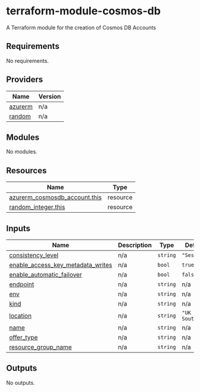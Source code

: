 # terraform-module-cosmos-db
A Terraform module for the creation of Cosmos DB Accounts

<!-- BEGIN_TF_DOCS -->
## Requirements

No requirements.

## Providers

| Name | Version |
|------|---------|
| <a name="provider_azurerm"></a> [azurerm](#provider\_azurerm) | n/a |
| <a name="provider_random"></a> [random](#provider\_random) | n/a |

## Modules

No modules.

## Resources

| Name | Type |
|------|------|
| [azurerm_cosmosdb_account.this](https://registry.terraform.io/providers/hashicorp/azurerm/latest/docs/resources/cosmosdb_account) | resource |
| [random_integer.this](https://registry.terraform.io/providers/hashicorp/random/latest/docs/resources/integer) | resource |

## Inputs

| Name | Description | Type | Default | Required |
|------|-------------|------|---------|:--------:|
| <a name="input_consistency_level"></a> [consistency\_level](#input\_consistency\_level) | n/a | `string` | `"Session"` | no |
| <a name="input_enable_access_key_metadata_writes"></a> [enable\_access\_key\_metadata\_writes](#input\_enable\_access\_key\_metadata\_writes) | n/a | `bool` | `true` | no |
| <a name="input_enable_automatic_failover"></a> [enable\_automatic\_failover](#input\_enable\_automatic\_failover) | n/a | `bool` | `false` | no |
| <a name="input_endpoint"></a> [endpoint](#input\_endpoint) | n/a | `string` | n/a | yes |
| <a name="input_env"></a> [env](#input\_env) | n/a | `string` | n/a | yes |
| <a name="input_kind"></a> [kind](#input\_kind) | n/a | `string` | n/a | yes |
| <a name="input_location"></a> [location](#input\_location) | n/a | `string` | `"UK South"` | no |
| <a name="input_name"></a> [name](#input\_name) | n/a | `string` | n/a | yes |
| <a name="input_offer_type"></a> [offer\_type](#input\_offer\_type) | n/a | `string` | n/a | yes |
| <a name="input_resource_group_name"></a> [resource\_group\_name](#input\_resource\_group\_name) | n/a | `string` | n/a | yes |

## Outputs

No outputs.
<!-- END_TF_DOCS -->